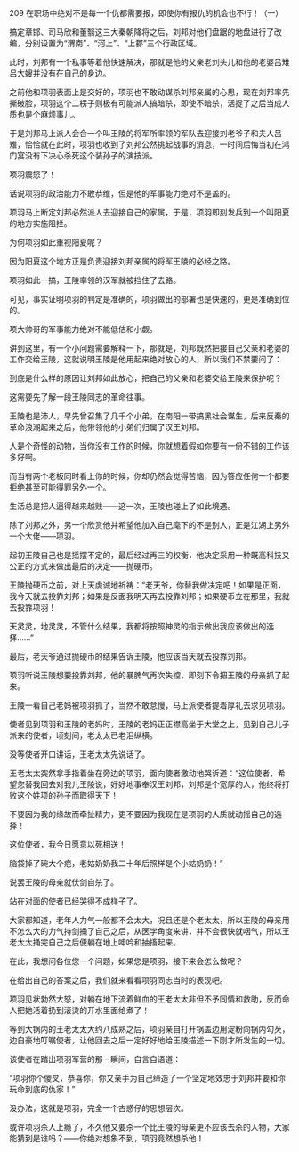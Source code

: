 209 在职场中绝对不是每一个仇都需要报，即使你有报仇的机会也不行！（一）



搞定章邯、司马欣和董翳这三大秦朝降将之后，刘邦对他们盘踞的地盘进行了改编，分别设置为“渭南”、“河上”、“上郡”三个行政区域。

此时，刘邦有一个私事等着他快速解决，那就是他的父亲老刘头儿和他的老婆吕雉吕大嫂并没有在自己的身边。

之前他和项羽表面上是交好的，项羽也不敢动谋杀刘邦亲属的心思，现在刘邦率先撕破脸，项羽这个二楞子则极有可能派人搞暗杀，即使不暗杀，活捉了之后当成人质也是个麻烦事儿。

于是刘邦马上派人会合一个叫王陵的将军所率领的军队去迎接刘老爷子和夫人吕雉，恰恰就在此时，项羽也收到了刘邦公然挑起战事的消息，一时间后悔当初在鸿门宴没有下决心杀死这个装孙子的演技派。

项羽震怒了！



话说项羽的政治能力不敢恭维，但是他的军事能力绝对不是盖的。

项羽马上断定刘邦必然派人去迎接自己的家属，于是，项羽即刻发兵到一个叫阳夏的地方实施阻拦。

为何项羽如此重视阳夏呢？

因为阳夏这个地方正是负责迎接刘邦亲属的将军王陵的必经之路。

项羽如此一搞，王陵率领的汉军就被挡住了去路。

可见，事实证明项羽的判定是准确的，项羽做出的部署也是快速的，更是准确到位的。

项大帅哥的军事能力绝对不能低估和小觑。



讲到这里，有一个小问题需要解释一下，那就是，刘邦既然把接自己父亲和老婆的工作交给王陵，这就说明王陵是他用起来绝对放心的人，所以我们不禁要问了：

到底是什么样的原因让刘邦如此放心，把自己的父亲和老婆交给王陵来保护呢？

这需要先了解一段王陵同志的革命往事。



王陵也是沛人，早先曾召集了几千个小弟，在南阳一带搞黑社会谋生，后来反秦的革命浪潮起来之后，他带领他的小弟们归属了汉王刘邦。

人是个奇怪的动物，当你没有工作的时候，你就想着假如你要有一份不错的工作该多好啊。

而当有两个老板同时看上你的时候，你却仍然会觉得苦恼，因为答应任何一个都要拒绝甚至可能得罪另外一个。

生活总是把人逼得越来越贱——这一次，王陵也碰上了如此境遇。

除了刘邦之外，另一个欣赏他并希望他加入自己麾下的不是别人，正是江湖上另外一个大佬——项羽。



起初王陵自己也是摇摆不定的，最后经过再三的权衡，他决定采用一种既高科技又公正的方式来做出最后的决定——抛硬币。

王陵抛硬币之前，对上天虔诚地祈祷：“老天爷，你替我做决定吧！如果是正面，我今天就去投靠刘邦；如果是反面我明天再去投靠刘邦；如果硬币立在那里，我就去投靠项羽！

天灵灵，地灵灵，不管什么结果，我都将按照神灵的指示做出我应该做出的选择……”

最后，老天爷通过抛硬币的结果告诉王陵，他应该当天就去投靠刘邦。



项羽听说王陵想要投靠刘邦，他的暴脾气再次失控，即刻下令把王陵的母亲抓了起来。

王陵一看自己老妈被项羽抓了，当然不敢怠慢，马上派使者提着厚礼去求见项羽。

使者见到项羽和王陵的老妈时，王陵的老妈正正襟高坐于大堂之上，见到自己儿子派来的使者，顷刻间，老太太已老泪纵横。

没等使者开口讲话，王老太太先说话了。



王老太太突然拿手指着坐在旁边的项羽，面向使者激动地哭诉道：“这位使者，希望您替我回去对我儿王陵说，好好地事奉汉王刘邦，刘邦是个宽厚的人，他终将打败这个姓项的孙子而取得天下！

不要因为我的缘故而牵扯精力，更不要因为我现在是项羽的人质就动摇自己的选择！

这位使者，我今日愿意以死相送！

脑袋掉了碗大个疤，老姑奶奶我二十年后照样是个小姑奶奶！”

说罢王陵的母亲就伏剑自杀了。



站在对面的使者已经哭得不成样子了。

大家都知道，老年人力气一般都不会太大，况且还是个老太太，所以王陵的母亲用不怎么大的力气持剑捅了自己之后，从医学角度来讲，并不会很快就咽气，所以王老太太捅完自己之后便躺在地上呻吟和抽搐起来。

在此，我想问各位您一个问题，如果您是项羽，接下来会怎么做呢？

在给出自己的答案之后，我们就来看看项羽同志当时的表现吧。



项羽见状勃然大怒，对躺在地下流着鲜血的王老太太非但不予同情和救助，反而命人把她活着扔到滚烫的开水里面给煮了！

等到大锅内的王老太太大约八成熟之后，项羽亲自打开锅盖边用淀粉向锅内勾芡，边自豪地叮嘱使者，让他回去之后一定好好地给王陵描述一下刚才所发生的一切。

该使者在踏出项羽军营的那一瞬间，自言自语道：

“项羽你个傻叉，恭喜你，你又亲手为自己缔造了一个坚定地效忠于刘邦并要和你玩命到底的仇家！”

没办法，这就是项羽，完全一个古惑仔的思想层次。

或许项羽杀人上瘾了，不久他又要杀一个比王陵的母亲更不应该去杀的人物，大家能猜到是谁吗？——你绝对想象不到，项羽竟然想杀他！

